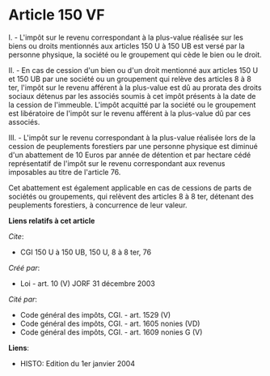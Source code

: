 # Article 150 VF

I. - L'impôt sur le revenu correspondant à la plus-value réalisée sur les biens ou droits mentionnés aux articles 150 U à 150
UB est versé par la personne physique, la société ou le groupement qui cède le bien ou le droit.

II. - En cas de cession d'un bien ou d'un droit mentionné aux articles 150 U et 150 UB par une société ou un groupement qui
relève des articles 8 à 8 ter, l'impôt sur le revenu afférent à la plus-value est dû au prorata des droits sociaux détenus
par les associés soumis à cet impôt présents à la date de la cession de l'immeuble. L'impôt acquitté par la société ou le
groupement est libératoire de l'impôt sur le revenu afférent à la plus-value dû par ces associés.

III. - L'impôt sur le revenu correspondant à la plus-value réalisée lors de la cession de peuplements forestiers par une
personne physique est diminué d'un abattement de 10 Euros par année de détention et par hectare cédé représentatif de l'impôt
sur le revenu correspondant aux revenus imposables au titre de l'article 76.

Cet abattement est également applicable en cas de cessions de parts de sociétés ou groupements, qui relèvent des articles 8 à
8 ter, détenant des peuplements forestiers, à concurrence de leur valeur.

**Liens relatifs à cet article**

_Cite_:

  - CGI 150 U à 150 UB, 150 U, 8 à 8 ter, 76

_Créé par_:

  - Loi - art. 10 (V) JORF 31 décembre 2003

_Cité par_:

  - Code général des impôts, CGI. - art. 1529 (V)
  - Code général des impôts, CGI. - art. 1605 nonies (VD)
  - Code général des impôts, CGI. - art. 1609 nonies G (V)

**Liens**:

  - HISTO: Edition du 1er janvier 2004
